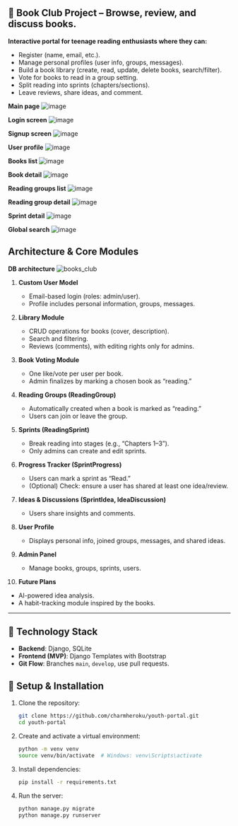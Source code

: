 ## 📖 Book Club Project – Browse, review, and discuss books.

**Interactive portal for teenage reading enthusiasts where they can:**
- Register (name, email, etc.).
- Manage personal profiles (user info, groups, messages).
- Build a book library (create, read, update, delete books, search/filter).
- Vote for books to read in a group setting.
- Split reading into sprints (chapters/sections).
- Leave reviews, share ideas, and comment.

**Main page**
![image](https://github.com/user-attachments/assets/0542d8e6-d011-4ed6-875d-f1ec106480a7)

**Login screen**
![image](https://github.com/user-attachments/assets/7d9e0fba-6d8f-48e1-a274-1f14bc5d4d90)

**Signup screen**
![image](https://github.com/user-attachments/assets/da75645b-f03d-4bc8-966a-56957337931b)

**User profile**
![image](https://github.com/user-attachments/assets/34d0a11a-7691-4cfa-8225-b4484844dd60)

**Books list**
![image](https://github.com/user-attachments/assets/89099781-6264-4d9b-b042-8cd3bb1380f8)

**Book detail**
![image](https://github.com/user-attachments/assets/89462206-9832-4e94-b7c1-d20222ffbc19)

**Reading groups list**
![image](https://github.com/user-attachments/assets/fc4e80bd-d6df-4627-939f-1202ccb57261)

**Reading group detail**
![image](https://github.com/user-attachments/assets/b8545545-9bf6-4a07-9154-42b8ba85f1df)

**Sprint detail**
![image](https://github.com/user-attachments/assets/18cf1ef7-5347-4365-ae68-5d9ba58f1952)

**Global search**
![image](https://github.com/user-attachments/assets/1758f5d3-225d-4295-bc65-b27445c8b384)


## Architecture & Core Modules


**DB architecture**
![books_club](https://github.com/user-attachments/assets/015d7bf9-f8eb-4311-96e7-7ec9a39bde2d)



1. **Custom User Model**  
   - Email-based login (roles: admin/user).  
   - Profile includes personal information, groups, messages.

2. **Library Module**  
   - CRUD operations for books (cover, description).
   - Search and filtering.
   - Reviews (comments), with editing rights only for admins.

3. **Book Voting Module**  
   - One like/vote per user per book.
   - Admin finalizes by marking a chosen book as “reading.”

4. **Reading Groups (ReadingGroup)**  
   - Automatically created when a book is marked as “reading.”
   - Users can join or leave the group.

5. **Sprints (ReadingSprint)**  
   - Break reading into stages (e.g., “Chapters 1–3”).
   - Only admins can create and edit sprints.

6. **Progress Tracker (SprintProgress)**  
   - Users can mark a sprint as “Read.”
   - (Optional) Check: ensure a user has shared at least one idea/review.

7. **Ideas & Discussions (SprintIdea, IdeaDiscussion)**  
   - Users share insights and comments.

8. **User Profile**  
   - Displays personal info, joined groups, messages, and shared ideas.

9. **Admin Panel**  
   - Manage books, groups, sprints, users.

10. **Future Plans**  
   - AI-powered idea analysis.
   - A habit-tracking module inspired by the books.

---



## 🚀 Technology Stack

- **Backend**: Django, SQLite  
- **Frontend (MVP)**: Django Templates with Bootstrap 
- **Git Flow**: Branches `main`, `develop`, use pull requests. 


## 🔧 Setup & Installation
1. Clone the repository:
   ```bash
   git clone https://github.com/charmheroku/youth-portal.git
   cd youth-portal
   ```
2. Create and activate a virtual environment:
   ```bash
   python -m venv venv
   source venv/bin/activate  # Windows: venv\Scripts\activate
   ```
3. Install dependencies:
   ```bash
   pip install -r requirements.txt
   ```
4. Run the server:
   ```bash
   python manage.py migrate
   python manage.py runserver
   ```
